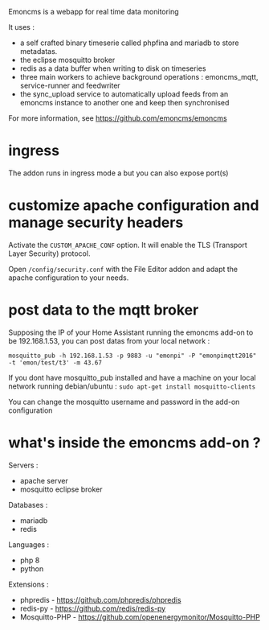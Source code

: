 Emoncms is a webapp for real time data monitoring

It uses :

- a self crafted binary timeserie called phpfina and mariadb to store metadatas.
- the eclipse mosquitto broker
- redis as a data buffer when writing to disk on timeseries
- three main workers to achieve background operations : emoncms_mqtt, service-runner and feedwriter
- the sync_upload service to automatically upload feeds from an emoncms instance to another one and keep then synchronised

For more information, see https://github.com/emoncms/emoncms

# ingress

The addon runs in ingress mode a but you can also expose port(s)

# customize apache configuration and manage security headers

Activate the `CUSTOM_APACHE_CONF` option. It will enable the TLS (Transport Layer Security) protocol.

Open `/config/security.conf` with the File Editor addon and adapt the apache configuration to your needs.

# post data to the mqtt broker

Supposing the IP of your Home Assistant running the emoncms add-on to be 192.168.1.53, you can post datas from your local network :

```
mosquitto_pub -h 192.168.1.53 -p 9883 -u "emonpi" -P "emonpimqtt2016" -t 'emon/test/t3' -m 43.67
```

If you dont have mosquitto_pub installed and have a machine on your local network running debian/ubuntu : `sudo apt-get install mosquitto-clients`

You can change the mosquitto username and password in the add-on configuration

# what's inside the emoncms add-on ?

Servers :

- apache server
- mosquitto eclipse broker

Databases :

- mariadb
- redis

Languages :

- php 8
- python

Extensions :

- phpredis - https://github.com/phpredis/phpredis
- redis-py - https://github.com/redis/redis-py
- Mosquitto-PHP - https://github.com/openenergymonitor/Mosquitto-PHP
